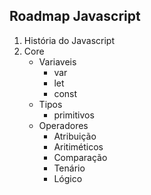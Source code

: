 ## Roadmap Javascript

1. História do Javascript
2. Core
   - Variaveis
     - var
     - let
     - const
   - Tipos
     - primitivos
   - Operadores
     - Atribuição
     - Aritiméticos
     - Comparação
     - Tenário
     - Lógico
     
   
       
